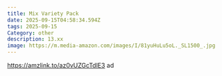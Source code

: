 ```yaml
---
title: Mix Variety Pack
date: 2025-09-15T04:58:34.594Z
tags: 2025-09-15
Category: other
description: 13.xx
image: https://m.media-amazon.com/images/I/81yuHuLu5oL._SL1500_.jpg
---
```

https://amzlink.to/az0vUZGcTdlE3 ad